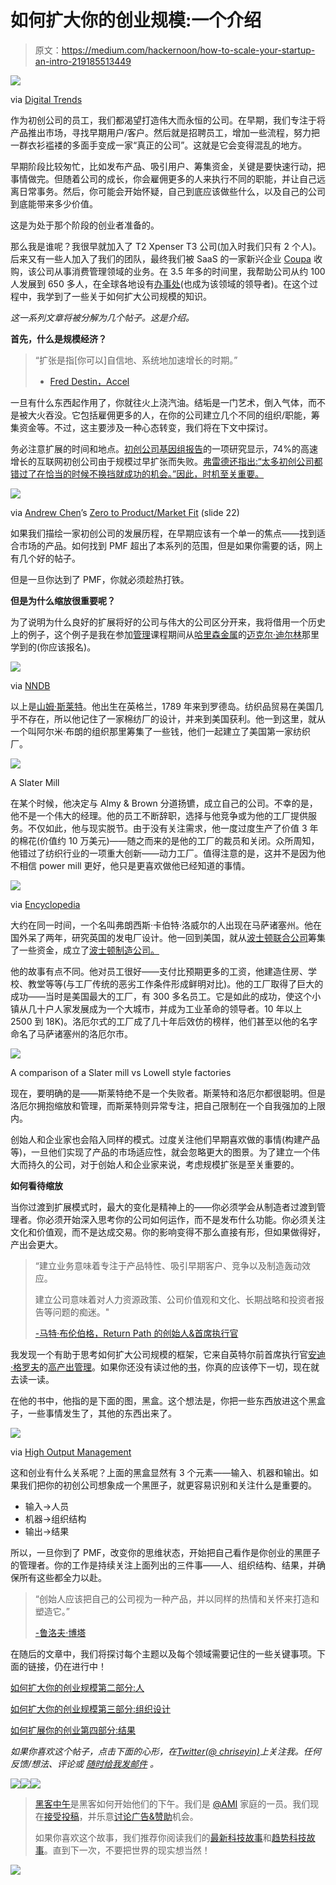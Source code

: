 # 如何扩大你的创业规模:一个介绍

> 原文：<https://medium.com/hackernoon/how-to-scale-your-startup-an-intro-219185513449>

![](img/9566c0892683758e6311d5d8d4e7aab3.png)

via [Digital Trends](http://www.digitaltrends.com/photography/scaling-asias-anti-everest-mountain/)

作为初创公司的员工，我们都渴望打造伟大而永恒的公司。在早期，我们专注于将产品推出市场，寻找早期用户/客户。然后就是招聘员工，增加一些流程，努力把一群衣衫褴褛的多面手变成一家“真正的公司”。这就是它会变得混乱的地方。

早期阶段比较匆忙，比如发布产品、吸引用户、筹集资金，关键是要快速行动，把事情做完。但随着公司的成长，你会雇佣更多的人来执行不同的职能，并让自己远离日常事务。然后，你可能会开始怀疑，自己到底应该做些什么，以及自己的公司到底能带来多少价值。

这是为处于那个阶段的创业者准备的。

那么我是谁呢？我很早就加入了 T2 Xpenser T3 公司(加入时我们只有 2 个人)。后来又有一些人加入了我们的团队，最终我们被 SaaS 的一家新兴企业 [Coupa](http://www.coupa.com) 收购，该公司从事消费管理领域的业务。在 3.5 年多的时间里，我帮助公司从约 100 人发展到 650 多人，在全球各地设有[办事处](http://www.coupa.com/company/our-offices/)(也成为该领域的领导者)。在这个过程中，我学到了一些关于如何扩大公司规模的知识。

*这一系列文章将被分解为几个帖子。这是介绍。*

**首先，什么是规模经济？**

> “扩张是指[你可以]自信地、系统地加速增长的时期。”
> 
> - [Fred Destin，Accel](https://www.quora.com/What-is-involved-in-a-startup-scaling)

一旦有什么东西起作用了，你就往火上浇汽油。结垢是一门艺术，倒入气体，而不是被大火吞没。它包括雇佣更多的人，在你的公司建立几个不同的组织/职能，筹集资金等。不过，这主要涉及一种心态转变，我们将在下文中探讨。

务必注意扩展的时间和地点。[初创公司基因组报告](https://s3.amazonaws.com/startupcompass-public/StartupGenomeReport2_Why_Startups_Fail_v2.pdf)的一项研究显示，74%的高速增长的互联网初创公司由于规模过早扩张而失败。[弗雷德还指出:“太多初创公司都错过了在恰当的时候不换挡就成功的机会。”因此，时机至关重要。](https://www.quora.com/What-is-involved-in-a-startup-scaling)

![](img/cdb794c4de195a0fc60db87d6457a755.png)

via [Andrew Chen](https://twitter.com/andrewchen)’s [Zero to Product/Market Fit](http://andrewchen.co/zero-to-productmarket-fit-presentation/) (slide 22)

如果我们描绘一家初创公司的发展历程，在早期应该有一个单一的焦点——找到适合市场的产品。如何找到 PMF 超出了本系列的范围，但是如果你需要的话，网上有几个好的帖子。

但是一旦你达到了 PMF，你就必须趁热打铁。

**但是为什么缩放很重要呢？**

为了说明为什么良好的扩展将好的公司与伟大的公司区分开来，我将借用一个历史上的例子，这个例子是我在参加[管理](https://www.harrisonmetal.com/courses/foundations-general-management)课程期间从[哈里森金属](https://www.harrisonmetal.com/)的[迈克尔·迪尔林](https://twitter.com/mcgd)那里学到的(你应该报名)。

![](img/80cd18ce47e57ebf246a516fd95f522d.png)

via [NNDB](http://www.nndb.com/people/359/000351303/)

以上是[山姆·斯莱特](https://en.wikipedia.org/wiki/Samuel_Slater)。他出生在英格兰，1789 年来到罗德岛。纺织品贸易在美国几乎不存在，所以他记住了一家棉纺厂的设计，并来到美国获利。他一到这里，就从一个叫阿尔米·布朗的组织那里筹集了一些钱，他们一起建立了美国第一家纺织厂。

![](img/48babaa12edd796c598d7e7520d97f6f.png)

A Slater Mill

在某个时候，他决定与 Almy & Brown 分道扬镳，成立自己的公司。不幸的是，他不是一个伟大的经理。他的员工不断辞职，选择与他竞争或为他的工厂提供服务。不仅如此，他与现实脱节。由于没有关注需求，他一度过度生产了价值 3 年的棉花(价值约 10 万美元)——随之而来的是他的工厂的裁员和关闭。众所周知，他错过了纺织行业的一项重大创新——动力工厂。值得注意的是，这并不是因为他不相信 power mill 更好，他只是更喜欢做他已经知道的事情。

![](img/5aad9098e4924eed012e5353f5a70a7d.png)

via [Encyclopedia](http://www.encyclopedia.com/topic/Francis_Cabot_Lowell.aspx)

大约在同一时间，一个名叫弗朗西斯·卡伯特·洛威尔的人出现在马萨诸塞州。他在国外呆了两年，研究英国的发电厂设计。他一回到美国，就从[波士顿联合公司](https://en.wikipedia.org/wiki/The_Boston_Associates)筹集了一些资金，成立了[波士顿制造公司。](https://en.wikipedia.org/wiki/Boston_Manufacturing_Company)

他的故事有点不同。他对员工很好——支付比预期更多的工资，他建造住房、学校、教堂等等(与工厂传统的恶劣工作条件形成鲜明对比)。他的工厂取得了巨大的成功——当时是美国最大的工厂，有 300 多名员工。它是如此的成功，使这个小镇从几十户人家发展成为一个大城市，并成为工业革命的领导者。10 年以上 2500 到 18K)。洛厄尔式的工厂成了几十年后效仿的榜样，他们甚至以他的名字命名了马萨诸塞州的洛厄尔市。

![](img/efb64cc1984dd624e516c4e589608a19.png)

A comparison of a Slater mill vs Lowell style factories

现在，要明确的是——斯莱特绝不是一个失败者。斯莱特和洛厄尔都很聪明。但是洛厄尔拥抱缩放和管理，而斯莱特则异常专注，把自己限制在一个自我强加的上限内。

创始人和企业家也会陷入同样的模式。过度关注他们早期喜欢做的事情(构建产品等)，一旦他们实现了产品的市场适应性，就会忽略更大的图景。为了建立一个伟大而持久的公司，对于创始人和企业家来说，考虑规模扩张是至关重要的。

**如何看待缩放**

当你过渡到扩展模式时，最大的变化是精神上的——你必须学会从制造者过渡到管理者。你必须开始深入思考你的公司如何运作，而不是发布什么功能。你必须关注文化和价值观，而不是达成交易。你的影响变得不那么直接有形，但如果做得好，产出会更大。

> “建立业务意味着专注于产品特性、吸引早期客户、竞争以及制造轰动效应。
> 
> 建立公司意味着对人力资源政策、公司价值观和文化、长期战略和投资者报告等问题的痴迷。"
> 
> [-马特·布伦伯格，Return Path 的创始人&首席执行官](https://www.onlyonceblog.com/2011/10/building-the-company-vs-building-the-business)

我发现一个有助于思考如何扩大公司规模的框架，它来自英特尔前首席执行官[安迪·格罗夫](https://en.wikipedia.org/wiki/Andrew_Grove)的[高产出管理](https://www.amazon.com/High-Output-Management-Andrew-Grove/dp/0679762884)。如果你还没有读过他的[书](https://hackernoon.com/tagged/book)，你真的应该停下一切，现在就去读一读。

在他的书中，他指的是下面的图，黑盒。这个想法是，你把一些东西放进这个黑盒子，一些事情发生了，其他的东西出来了。

![](img/551b2935ac5b5b9ebb6255bcbace39b7.png)

via [High Output Management](https://www.amazon.com/High-Output-Management-Andrew-Grove/dp/0679762884)

这和创业有什么关系呢？上面的黑盒显然有 3 个元素——输入、机器和输出。如果我们把你的初创公司想象成一个黑匣子，就更容易识别和关注什么是重要的。

*   输入→人员
*   机器→组织结构
*   输出→结果

所以，一旦你到了 PMF，改变你的思维状态，开始把自己看作是你创业的黑匣子的管理者。你的工作是持续关注上面列出的三件事——人、组织结构、结果，并确保所有这些都全力以赴。

> “创始人应该把自己的公司视为一种产品，并以同样的热情和关怀来打造和塑造它。”
> 
> [-鲁洛夫·博塔](http://avc.com/2011/10/building-a-company-vs-building-a-business/)

在随后的文章中，我们将探讨每个主题以及每个领域需要记住的一些关键事项。下面的链接，仍在进行中！

[如何扩大你的创业规模第二部分:人](/@chriseyin/how-to-scale-your-startup-part-2-people-6bee26696ae8#.pae05oxys)

[如何扩大你的创业规模第三部分:组织设计](https://hackernoon.com/how-to-scale-your-startup-part-3-organizational-structure-1e3c8736e33c#.82m7j9n11)

[如何扩展你的创业第四部分:结果](/@chriseyin/how-to-scale-your-startup-part-4-results-e1ff5a982bd1#.10c8g447n)

*如果你喜欢这个帖子，点击下面的心形，在*[*Twitter(@ chriseyin)*](https://twitter.com/chriseyin)*上关注我。任何反馈/想法、评论或* [*随时给我发邮件*](mailto:christopher.e.yin@gmail.com) *。*

[![](img/50ef4044ecd4e250b5d50f368b775d38.png)](http://bit.ly/HackernoonFB)[![](img/979d9a46439d5aebbdcdca574e21dc81.png)](https://goo.gl/k7XYbx)[![](img/2930ba6bd2c12218fdbbf7e02c8746ff.png)](https://goo.gl/4ofytp)

> [黑客中午](http://bit.ly/Hackernoon)是黑客如何开始他们的下午。我们是 [@AMI](http://bit.ly/atAMIatAMI) 家庭的一员。我们现在[接受投稿](http://bit.ly/hackernoonsubmission)，并乐意[讨论广告&赞助](mailto:partners@amipublications.com)机会。
> 
> 如果你喜欢这个故事，我们推荐你阅读我们的[最新科技故事](http://bit.ly/hackernoonlatestt)和[趋势科技故事](https://hackernoon.com/trending)。直到下一次，不要把世界的现实想当然！

[![](img/be0ca55ba73a573dce11effb2ee80d56.png)](https://goo.gl/Ahtev1)